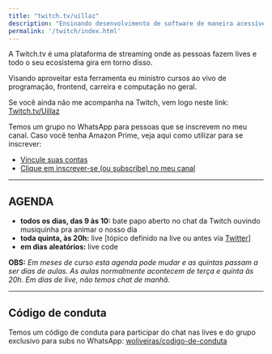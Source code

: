 ```yaml
---
title: "twitch.tv/uillaz"
description: "Ensinando desenvolvimento de software de maneira acessível e inclusiva"
permalink: '/twitch/index.html'
---
```

A Twitch.tv é uma plataforma de streaming onde as pessoas fazem lives e todo o seu ecosistema gira em torno disso.

Visando aproveitar esta ferramenta eu ministro cursos ao vivo de programação, frontend, carreira e computação no geral.

Se você ainda não me acompanha na Twitch, vem logo neste link: [Twitch.tv/Uillaz](https://www.twitch.tv/uillaz)

Temos um grupo no WhatsApp para pessoas que se inscrevem no meu canal. Caso você tenha Amazon Prime, veja aqui como utilizar para se inscrever: 

- [Vincule suas contas](https://www.amazongames.com/pt-br/support/prime-gaming/gf25r2a8vvfhxtqw/articles/vincule-as-contas-da-amazon-e-do-twitch/gzzgnl9l57bg3wxn)
- [Clique em inscrever-se (ou subscribe) no meu canal](https://www.howtogeek.com/670241/how-to-subscribe-to-a-twitch-streamer-using-amazon-prime/)

---

## AGENDA

- **todos os dias, das 9 às 10:** bate papo aberto no chat da Twitch ouvindo musiquinha pra animar o nosso dia
- **toda quinta, às 20h:** live [tópico definido na live ou antes via [Twitter](https://www.twitch.tv/uillaz)]
- **em dias aleatórios:** live code

**OBS:** *Em meses de curso esta agenda pode mudar e as quintas passam a ser dias de aulas. As aulas normalmente acontecem de terça e quinta às 20h. Em dias de live, não temos chat de manhã.*

---

## Código de conduta

Temos um código de conduta para participar do chat nas lives e do grupo exclusivo para subs no WhatsApp: [woliveiras/codigo-de-conduta](https://github.com/woliveiras/codigo-de-conduta)
